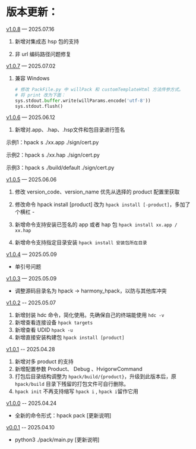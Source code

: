 # 版本更新：

[v1.0.8](https://github.com/iHongRen/hpack/releases/tag/v1.0.8)  — 2025.07.16  

1. 新增对集成态 hsp 包的支持

2. 非 url 编码路径问题修复  

  



[v1.0.7](https://github.com/iHongRen/hpack/releases/tag/v1.0.7)  — 2025.07.02  

1. 兼容 Windows

   ```python
   # 修改 PackFile.py 中 willPack 和 customTemplateHtml 方法传参方式。
   # 将 print 改为下面：
   sys.stdout.buffer.write(willParams.encode('utf-8'))
   sys.stdout.flush()
   ```

   



[v1.0.6](https://github.com/iHongRen/hpack/releases/tag/v1.0.6)  — 2025.06.12  

1. 新增对.app、.hap、.hsp文件和包目录进行签名

  示例1：hpack s ./xx.app ./sign/cert.py

  示例2：hpack s ./xx.hap ./sign/cert.py

  示例3：hpack s ./build/default ./sign/cert.py



[v1.0.5](https://github.com/iHongRen/hpack/releases/tag/v1.0.5)  — 2025.06.06  

1. 修改 version_code、version_name 优先从选择的 product 配置里获取  

2. 修改命令 hpack install [product] 改为 `hpack install [-product]`，多加了个横杠 -   

3. 新增命令支持安装已签名的 app 或者 hap 包 `hpack install xx.app / xx.hap` 

4. 新增命令支持指定目录安装 `hpack install 安装包所在目录` 

   

[v1.0.4](https://github.com/iHongRen/hpack/releases/tag/v1.0.4)  — 2025.05.09  

- 单引号问题



[v1.0.3](https://github.com/iHongRen/hpack/releases/tag/v1.0.3)  — 2025.05.09  

-  调整源码目录名为 hpack -> harmony_hpack，以防与其他库冲突



[v1.0.2](https://github.com/iHongRen/hpack/releases/tag/v1.0.2)  -- 2025.05.07

1. 新增封装 hdc 命令，简化使用。先确保自己的终端能使用 `hdc -v`
2. 新增查看连接设备 `hpack targets`
3. 新增查看 UDID `hpack -u`
4. 新增直接安装构建包 `hpack install [product]` 



[v1.0.1](https://github.com/iHongRen/hpack/releases/tag/v1.0.1)  -- 2025.04.28

1. 新增对多 product 的支持
2. 新增配置参数 Product、 Debug 、HvigorwCommand
3. 打包后目录结构调整为 `hpack/build/{product}`，升级到此版本后，原 `hpack/build` 目录下残留的打包文件可自行删除。
4. `hpack init` 不再支持缩写 `hpack i` , `hpack i`留作它用



[v1.0.0](https://github.com/iHongRen/hpack/releases/tag/v1.0.0)  -- 2025.04.24

* 全新的命令形式：hpack pack [更新说明]  



[v0.0.1](https://github.com/iHongRen/hpack/tree/0.0.1)  -- 2025.04.10

*  python3 ./pack/main.py [更新说明]